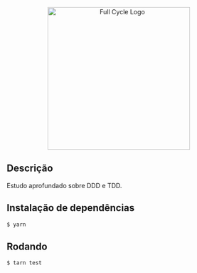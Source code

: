 <p align="center">
  <a href="http://fullcycle.com.br/" target="blank"><img src="https://fullcycle.com.br/wp-content/themes/fullcycle/assets/images/fullcycle-logo.svg" width="320" alt="Full Cycle Logo" /></a>
</p>

## Descrição

Estudo aprofundado sobre DDD e TDD.

## Instalação de dependências

```bash
$ yarn
```

## Rodando

```bash
$ tarn test
```
